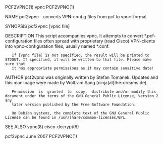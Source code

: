 PCF2VPNC(1)                                                            vpnc                                                            PCF2VPNC(1)

NAME
       pcf2vpnc - converts VPN-config files from pcf to vpnc-format

SYNOPSIS
       pcf2vpnc <pcf file> [vpnc file]

DESCRIPTION
       This  script accompanies vpnc. It attempts to convert *.pcf-configuration files often spread with proprietary (read Cisco) VPN-clients into
       vpnc-configuration files, usually named *.conf.

       If [vpnc file] is not specified, the result will be printed to STDOUT. If specified, it will be written to that file. Please make sure that
       it has appropriate permissions as it may contain sensitive data!

AUTHOR
       pcf2vpnc was originally written by Stefan Tomanek. Updates and this man-page were made by Wolfram Sang (ninja(at)the-dreams.de).

       Permission  is  granted  to  copy,  distribute and/or modify this document under the terms of the GNU General Public License, Version 2 any
       later version published by the Free Software Foundation.

       On Debian systems, the complete text of the GNU General Public License can be found in /usr/share/common-licenses/GPL.

SEE ALSO
       vpnc(8) cisco-decrypt(8)

pcf2vpnc                                                             June 2007                                                         PCF2VPNC(1)
